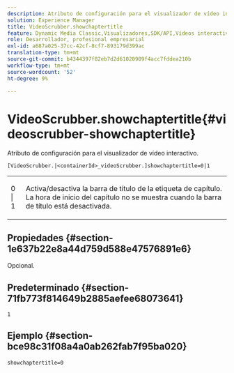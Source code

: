 ```yaml
---
description: Atributo de configuración para el visualizador de vídeo interactivo.
solution: Experience Manager
title: VideoScrubber.showchaptertitle
feature: Dynamic Media Classic,Visualizadores,SDK/API,Vídeos interactivos
role: Desarrollador, profesional empresarial
exl-id: a687a025-37cc-42cf-8cf7-893179d399ac
translation-type: tm+mt
source-git-commit: b4344397f82eb7d2d61020909f4acc7fddea210b
workflow-type: tm+mt
source-wordcount: '52'
ht-degree: 9%

---
```


# VideoScrubber.showchaptertitle{#videoscrubber-showchaptertitle}

Atributo de configuración para el visualizador de vídeo interactivo.

`[VideoScrubber.|<containerId>_videoScrubber.]showchaptertitle=0|1`

<table id="table_441553CD34C94A58A9D7CBF772DEDDB6"> 
 <tbody> 
  <tr> 
   <td colname="col1"> <p> <span class="codeph"> 0 | 1</span> </p> </td> 
   <td colname="col2"> <p> Activa/desactiva la barra de título de la etiqueta de capítulo. La hora de inicio del capítulo no se muestra cuando la barra de título está desactivada. </p> </td> 
  </tr> 
 </tbody> 
</table>

## Propiedades {#section-1e637b22e8a44d759d588e47576891e6}

Opcional.

## Predeterminado {#section-71fb773f814649b2885aefee68073641}

`1`

## Ejemplo {#section-bce98c31f08a4a0ab262fab7f95ba020}

```
showchaptertitle=0
```
